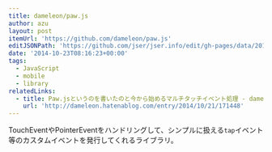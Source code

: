 ```yaml
---
title: dameleon/paw.js
author: azu
layout: post
itemUrl: 'https://github.com/dameleon/paw.js'
editJSONPath: 'https://github.com/jser/jser.info/edit/gh-pages/data/2014/10/index.json'
date: '2014-10-23T08:16:23+00:00'
tags:
  - JavaScript
  - mobile
  - library
relatedLinks:
  - title: Paw.jsというのを書いたのと今から始めるマルチタッチイベント処理 - damelog
    url: 'http://dameleon.hatenablog.com/entry/2014/10/21/171448'
---
```

TouchEventやPointerEventをハンドリングして、シンプルに扱える`tap`イベント等のカスタムイベントを発行してくれるライブラリ。
